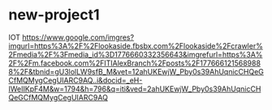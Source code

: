# new-project1
IOT
[https://www.google.com/imgres?imgurl=https%3A%2F%2Flookaside.fbsbx.com%2Flookaside%2Fcrawler%2Fmedia%2F%3Fmedia_id%3D1776660332356643&imgrefurl=https%3A%2F%2Fm.facebook.com%2FITIAlexBranch%2Fposts%2F1776661215689888%2F&tbnid=gU3lolLW9sfB_M&vet=12ahUKEwjW_Pby0s39AhUqnicCHQeGCfMQMygCegUIARC9AQ..i&docid=_eH-IWeIIKpF4M&w=1794&h=796&q=iti&ved=2ahUKEwjW_Pby0s39AhUqnicCHQeGCfMQMygCegUIARC9AQ
](https://images.app.goo.gl/RiwAKLNWvsAAgiM76)
